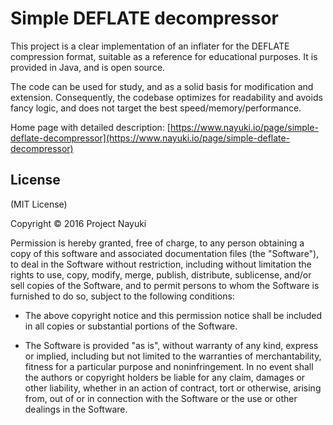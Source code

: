 Simple DEFLATE decompressor
===========================

This project is a clear implementation of an inflater for the DEFLATE compression format,
suitable as a reference for educational purposes. It is provided in Java, and is open source.

The code can be used for study, and as a solid basis for modification and extension.
Consequently, the codebase optimizes for readability and avoids fancy logic,
and does not target the best speed/memory/performance.

Home page with detailed description: [https://www.nayuki.io/page/simple-deflate-decompressor](https://www.nayuki.io/page/simple-deflate-decompressor)


License
-------

(MIT License)

Copyright © 2016 Project Nayuki

Permission is hereby granted, free of charge, to any person obtaining a copy of
this software and associated documentation files (the "Software"), to deal in
the Software without restriction, including without limitation the rights to
use, copy, modify, merge, publish, distribute, sublicense, and/or sell copies of
the Software, and to permit persons to whom the Software is furnished to do so,
subject to the following conditions:

* The above copyright notice and this permission notice shall be included in
  all copies or substantial portions of the Software.

* The Software is provided "as is", without warranty of any kind, express or
  implied, including but not limited to the warranties of merchantability,
  fitness for a particular purpose and noninfringement. In no event shall the
  authors or copyright holders be liable for any claim, damages or other
  liability, whether in an action of contract, tort or otherwise, arising from,
  out of or in connection with the Software or the use or other dealings in the
  Software.

